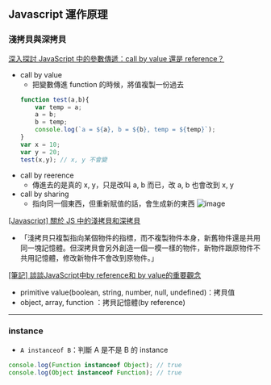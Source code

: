 ## Javascript 運作原理
### 淺拷貝與深拷貝
[深入探討 JavaScript 中的參數傳遞：call by value 還是 reference？](https://github.com/aszx87410/blog/issues/30)
- call by value
    - 把變數傳進 function 的時候，將值複製一份過去
    ```javascript
    function test(a,b){
        var temp = a;
        a = b;
        b = temp;
        console.log(`a = ${a}, b = ${b}, temp = ${temp}`);
    }
    var x = 10;
    var y = 20;
    test(x,y); // x, y 不會變
    ```
- call by reerence
    - 傳進去的是真的 x, y，只是改叫 a, b 而已，改 a, b 也會改到 x, y 
- call by sharing
    - 指向同一個東西，但重新賦值的話，會生成新的東西
![image](https://user-images.githubusercontent.com/2755720/49351766-ea1a2a00-f6ef-11e8-8ea4-f6a04b5997be.png)


[[Javascript] 關於 JS 中的淺拷貝和深拷貝](http://larry850806.github.io/2016/09/20/shallow-vs-deep-copy/)
- 「淺拷貝只複製指向某個物件的指標，而不複製物件本身，新舊物件還是共用同一塊記憶體。但深拷貝會另外創造一個一模一樣的物件，新物件跟原物件不共用記憶體，修改新物件不會改到原物件。」


[[筆記] 談談JavaScript中by reference和 by value的重要觀念](https://pjchender.blogspot.com/2016/03/javascriptby-referenceby-value.html)
- primitive value(boolean, string, number, null, undefined)：拷貝值
- object, array, function ：拷貝記憶體(by reference)

---

### instance
- `A instanceof B`：判斷 A 是不是 B 的 instance
```javascript
console.log(Function instanceof Object); // true
console.log(Object instanceof Function); // true
```
